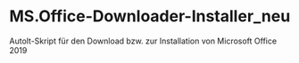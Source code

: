 # MS.Office-Downloader-Installer_neu
 Autolt-Skript für den Download bzw. zur Installation von Microsoft Office 2019
